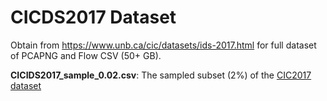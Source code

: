 # CICDS2017 Dataset

Obtain from https://www.unb.ca/cic/datasets/ids-2017.html for full dataset of PCAPNG and Flow CSV (50+ GB).

**CICIDS2017_sample_0.02.csv**: The sampled subset (2%) of the [CIC2017 dataset]()  
